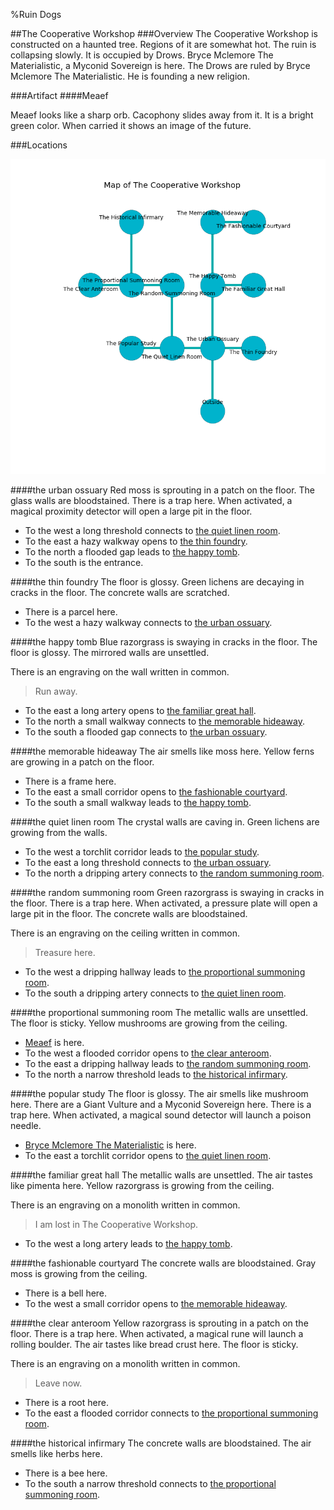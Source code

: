 %Ruin Dogs

##The Cooperative Workshop
###Overview
The Cooperative Workshop is constructed on a haunted tree. Regions of it are somewhat hot. The ruin is collapsing slowly. It is occupied by Drows. <a name="Bryce-Mclemore-The-Materialistic"></a>Bryce Mclemore The Materialistic, a Myconid Sovereign is here. The Drows are ruled by Bryce Mclemore The Materialistic. He  is founding a new religion. 



###Artifact
####<a name="Meaef"></a>Meaef


Meaef looks like a sharp orb. Cacophony slides away from it. It is a bright green color. When carried it shows an image of the future. 





###Locations


![](../v2/images/The-Cooperative-Workshop.png)

####<a name="the-urban-ossuary"></a>the urban ossuary
Red moss is sprouting in a patch on the floor. The glass walls are bloodstained. There is a trap here. When activated, a magical proximity detector will open a large pit in the floor. 



* To the west a long threshold connects to [the quiet linen room](#the-quiet-linen-room).
* To the east a hazy walkway opens to [the thin foundry](#the-thin-foundry).
* To the north a flooded gap leads to [the happy tomb](#the-happy-tomb).
* To the south is the entrance.


####<a name="the-thin-foundry"></a>the thin foundry
The floor is glossy. Green lichens are decaying in cracks in the floor. The concrete walls are scratched. 



* There is a parcel here.
* To the west a hazy walkway connects to [the urban ossuary](#the-urban-ossuary).


####<a name="the-happy-tomb"></a>the happy tomb
Blue razorgrass is swaying in cracks in the floor. The floor is glossy. The mirrored walls are unsettled. 

There is an engraving on the wall written in common. 

> Run away.
>


* To the east a long artery opens to [the familiar great hall](#the-familiar-great-hall).
* To the north a small walkway connects to [the memorable hideaway](#the-memorable-hideaway).
* To the south a flooded gap connects to [the urban ossuary](#the-urban-ossuary).


####<a name="the-memorable-hideaway"></a>the memorable hideaway
The air smells like moss here. Yellow ferns are growing in a patch on the floor. 



* There is a frame here.
* To the east a small corridor opens to [the fashionable courtyard](#the-fashionable-courtyard).
* To the south a small walkway leads to [the happy tomb](#the-happy-tomb).


####<a name="the-quiet-linen-room"></a>the quiet linen room
The crystal walls are caving in. Green lichens are growing from the walls. 



* To the west a torchlit corridor leads to [the popular study](#the-popular-study).
* To the east a long threshold connects to [the urban ossuary](#the-urban-ossuary).
* To the north a dripping artery connects to [the random summoning room](#the-random-summoning-room).


####<a name="the-random-summoning-room"></a>the random summoning room
Green razorgrass is swaying in cracks in the floor. There is a trap here. When activated, a pressure plate will open a large pit in the floor. The concrete walls are bloodstained. 

There is an engraving on the ceiling written in common. 

> Treasure here.
>


* To the west a dripping hallway leads to [the proportional summoning room](#the-proportional-summoning-room).
* To the south a dripping artery connects to [the quiet linen room](#the-quiet-linen-room).


####<a name="the-proportional-summoning-room"></a>the proportional summoning room
The metallic walls are unsettled. The floor is sticky. Yellow mushrooms are growing from the ceiling. 



* [Meaef](#Meaef) is here.
* To the west a flooded corridor opens to [the clear anteroom](#the-clear-anteroom).
* To the east a dripping hallway leads to [the random summoning room](#the-random-summoning-room).
* To the north a narrow threshold leads to [the historical infirmary](#the-historical-infirmary).


####<a name="the-popular-study"></a>the popular study
The floor is glossy. The air smells like mushroom here. There are a Giant Vulture and a Myconid Sovereign here. There is a trap here. When activated, a magical sound detector will launch a poison needle. 



* [Bryce Mclemore The Materialistic](#Bryce-Mclemore-The-Materialistic) is here.
* To the east a torchlit corridor opens to [the quiet linen room](#the-quiet-linen-room).


####<a name="the-familiar-great-hall"></a>the familiar great hall
The metallic walls are unsettled. The air tastes like pimenta here. Yellow razorgrass is growing from the ceiling. 

There is an engraving on a monolith written in common. 

> I am lost in The Cooperative Workshop.
>


* To the west a long artery leads to [the happy tomb](#the-happy-tomb).


####<a name="the-fashionable-courtyard"></a>the fashionable courtyard
The concrete walls are bloodstained. Gray moss is growing from the ceiling. 



* There is a bell here.
* To the west a small corridor opens to [the memorable hideaway](#the-memorable-hideaway).


####<a name="the-clear-anteroom"></a>the clear anteroom
Yellow razorgrass is sprouting in a patch on the floor. There is a trap here. When activated, a magical rune will launch a rolling boulder. The air tastes like bread crust here. The floor is sticky. 

There is an engraving on a monolith written in common. 

> Leave now.
>


* There is a root here.
* To the east a flooded corridor connects to [the proportional summoning room](#the-proportional-summoning-room).


####<a name="the-historical-infirmary"></a>the historical infirmary
The concrete walls are bloodstained. The air smells like herbs here. 



* There is a bee here.
* To the south a narrow threshold connects to [the proportional summoning room](#the-proportional-summoning-room).



